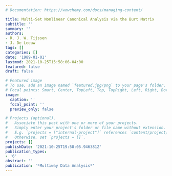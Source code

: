 ```yaml
---
# Documentation: https://wowchemy.com/docs/managing-content/

title: Multi-Set Nonlinear Canonical Analysis via the Burt Matrix
subtitle: ''
summary: ''
authors:
- R. J. W. Tijssen
- J. De Leeuw
tags: []
categories: []
date: '1989-01-01'
lastmod: 2021-10-25T15:58:06-04:00
featured: false
draft: false

# Featured image
# To use, add an image named `featured.jpg/png` to your page's folder.
# Focal points: Smart, Center, TopLeft, Top, TopRight, Left, Right, BottomLeft, Bottom, BottomRight.
image:
  caption: ''
  focal_point: ''
  preview_only: false

# Projects (optional).
#   Associate this post with one or more of your projects.
#   Simply enter your project's folder or file name without extension.
#   E.g. `projects = ["internal-project"]` references `content/project/deep-learning/index.md`.
#   Otherwise, set `projects = []`.
projects: []
publishDate: '2021-10-25T19:58:05.946381Z'
publication_types:
- '6'
abstract: ''
publication: '*Multiway Data Analysis*'
---
```

